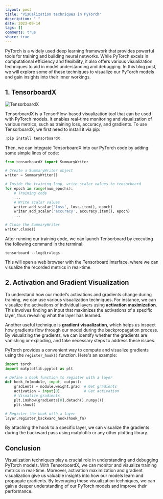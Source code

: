 ```yaml
---
layout: post
title: "Visualization techniques in PyTorch"
description: " "
date: 2023-09-14
tags: []
comments: true
share: true
---
```


PyTorch is a widely used deep learning framework that provides powerful tools for training and building neural networks. While PyTorch excels in computational efficiency and flexibility, it also offers various visualization techniques to aid in model understanding and debugging. In this blog post, we will explore some of these techniques to visualize our PyTorch models and gain insights into their inner workings.

## 1. TensorboardX

![TensorboardX](https://www.tensorflow.org/tensorboard/images/tensorboardx_simple_dist.png)

TensorboardX is a TensorFlow-based visualization tool that can be used with PyTorch models. It enables real-time monitoring and visualization of various metrics, such as training loss, accuracy, and gradients. To use TensorboardX, we first need to install it via pip:

```python
!pip install tensorboardX
```

Then, we can integrate TensorboardX into our PyTorch code by adding some simple lines of code:

```python
from tensorboardX import SummaryWriter

# Create a SummaryWriter object
writer = SummaryWriter()

# Inside the training loop, write scalar values to tensorboard
for epoch in range(num_epochs):
    # Training code
    ...
    # Write scalar values
    writer.add_scalar('loss', loss.item(), epoch)
    writer.add_scalar('accuracy', accuracy.item(), epoch)
    ...

# Close the SummaryWriter
writer.close()
```

After running our training code, we can launch Tensorboard by executing the following command in the terminal:

```shell
tensorboard --logdir=logs
```

This will open a web browser with the Tensorboard interface, where we can visualize the recorded metrics in real-time.

## 2. Activation and Gradient Visualization

To understand how our model's activations and gradients change during training, we can use various visualization techniques. For instance, we can visualize the activations of individual layers using **activation maximization**. This involves finding an input that maximizes the activations of a specific layer, thus revealing what the layer has learned.

Another useful technique is **gradient visualization**, which helps us inspect how gradients flow through our model during the backpropagation process. By visualizing the gradients, we can identify whether the gradients are vanishing or exploding, and take necessary steps to address these issues.

PyTorch provides a convenient way to compute and visualize gradients using the `register_hook()` function. Here's an example:

```python
import torch
import matplotlib.pyplot as plt

# Define a hook function to register with a layer
def hook_fn(module, input, output):
    gradients = module.weight.grad  # Get gradients
    activation = input[0]           # Get activation
    # Visualize gradients
    plt.imshow(gradients[0].detach().numpy())
    plt.show()

# Register the hook with a layer
layer.register_backward_hook(hook_fn)
```

By attaching the hook to a specific layer, we can visualize the gradients during the backward pass using matplotlib or any other plotting library.

## Conclusion

Visualization techniques play a crucial role in understanding and debugging PyTorch models. With TensorboardX, we can monitor and visualize training metrics in real-time. Moreover, activation maximization and gradient visualization give us valuable insights into how our models learn and propagate gradients. By leveraging these visualization techniques, we can gain a deeper understanding of our PyTorch models and improve their performance.